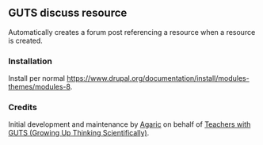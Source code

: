 GUTS discuss resource
---------------------

Automatically creates a forum post referencing a resource when a resource is
created.

### Installation

Install per normal https://www.drupal.org/documentation/install/modules-themes/modules-8.

### Credits

Initial development and maintenance by [Agaric](http://agaric.com/) on behalf of
[Teachers with GUTS (Growing Up Thinking Scientifically)](http://teacherswithguts.org/).
